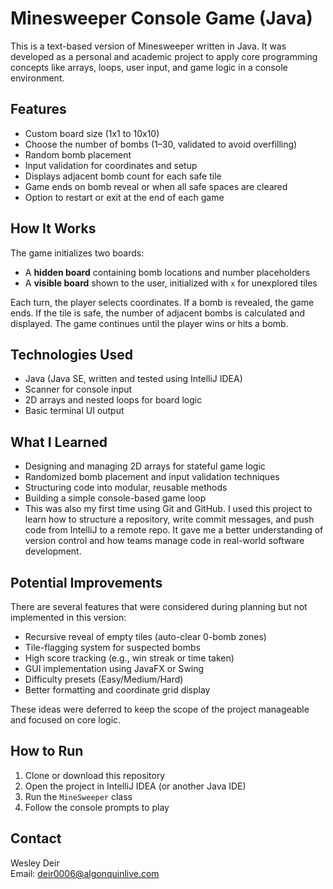 # Minesweeper Console Game (Java)

This is a text-based version of Minesweeper written in Java. It was developed as a personal and academic project to apply core programming concepts like arrays, loops, user input, and game logic in a console environment.

## Features

- Custom board size (1x1 to 10x10)
- Choose the number of bombs (1–30, validated to avoid overfilling)
- Random bomb placement
- Input validation for coordinates and setup
- Displays adjacent bomb count for each safe tile
- Game ends on bomb reveal or when all safe spaces are cleared
- Option to restart or exit at the end of each game

## How It Works

The game initializes two boards:
- A **hidden board** containing bomb locations and number placeholders
- A **visible board** shown to the user, initialized with `x` for unexplored tiles

Each turn, the player selects coordinates. If a bomb is revealed, the game ends. If the tile is safe, the number of adjacent bombs is calculated and displayed. The game continues until the player wins or hits a bomb.

## Technologies Used

- Java (Java SE, written and tested using IntelliJ IDEA)
- Scanner for console input
- 2D arrays and nested loops for board logic
- Basic terminal UI output

## What I Learned

- Designing and managing 2D arrays for stateful game logic
- Randomized bomb placement and input validation techniques
- Structuring code into modular, reusable methods
- Building a simple console-based game loop
- This was also my first time using Git and GitHub. I used this project to learn how to structure a repository, write commit messages, and push code from IntelliJ to a remote repo. It gave me a better understanding of version control and how teams manage code in real-world software development.

## Potential Improvements

There are several features that were considered during planning but not implemented in this version:

- Recursive reveal of empty tiles (auto-clear 0-bomb zones)
- Tile-flagging system for suspected bombs
- High score tracking (e.g., win streak or time taken)
- GUI implementation using JavaFX or Swing
- Difficulty presets (Easy/Medium/Hard)
- Better formatting and coordinate grid display

These ideas were deferred to keep the scope of the project manageable and focused on core logic.

## How to Run

1. Clone or download this repository
2. Open the project in IntelliJ IDEA (or another Java IDE)
3. Run the `MineSweeper` class
4. Follow the console prompts to play

## Contact

Wesley Deir  
Email: deir0006@algonquinlive.com